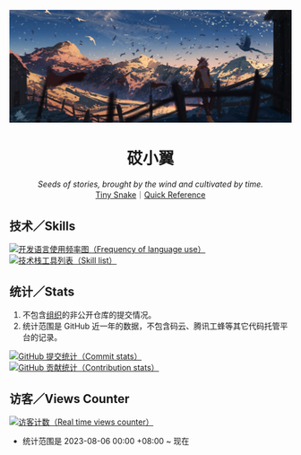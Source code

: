 [![Head banner](./img/head.jpg)](https://www.pixiv.net/artworks/78192650)

<div align="center">
    <h1>砹小翼</h1>
    <i>Seeds of stories, brought by the wind and cultivated by time.</i><br>
    <a href="https://plugins.jetbrains.com/plugin/24140-tiny-snake">Tiny Snake</a>｜<a href="https://quickref.cn/">Quick Reference</a>
</div>

## 技术／Skills

<div>
<a href="https://github.com/anuraghazra/github-readme-stats/blob/master/docs/readme_cn.md">
    <picture>
        <source
            srcset="https://github-readme-stats.vercel.app/api/top-langs/?username=aixcyi&hide_border=true&layout=donut&hide_title=true&theme=github_dark"
            media="(prefers-color-scheme: dark)"
        />
        <source
            srcset="https://github-readme-stats.vercel.app/api/top-langs/?username=aixcyi&hide_border=true&layout=donut&hide_title=true"
            media="(prefers-color-scheme: light), (prefers-color-scheme: no-preference)"
        />
        <img align="center" alt="开发语言使用频率图（Frequency of language use）" src="https://github-readme-stats.vercel.app/api/top-langs/?username=aixcyi&hide_border=true&layout=donut&hide_title=true" />
    </picture>
</a>
<a href="https://skillicons.dev">
    <picture>
        <source
            srcset="https://skillicons.dev/icons?i=py%2Cdjango%2Cgo%2Cregex%2Cjava%2Cpostgres%2Cidea%2Cvscode%2Clinux%2Cgithub%2Cgit%2cblender%2Cstackoverflow&perline=8"
            media="(prefers-color-scheme: dark)"
        />
        <source
            srcset="https://skillicons.dev/icons?i=py%2Cdjango%2Cgo%2Cregex%2Cjava%2Cpostgres%2Cidea%2Cvscode%2Clinux%2Cgithub%2Cgit%2cblender%2Cstackoverflow&perline=8&theme=light"
            media="(prefers-color-scheme: light), (prefers-color-scheme: no-preference)"
        />
        <img align="center" alt="技术栈工具列表（Skill list）" src="https://skillicons.dev/icons?i=py%2Cdjango%2Cgo%2Cregex%2Cjava%2Cpostgres%2Cidea%2Cvscode%2Clinux%2Cgithub%2Cgit%2cblender%2Cstackoverflow&perline=8&theme=light" />
    </picture>
</a>
</div>

## 统计／Stats

1. 不包含[组织](https://docs.github.com/zh/organizations/collaborating-with-groups-in-organizations/about-organizations)的非公开仓库的提交情况。
2. 统计范围是 GitHub 近一年的数据，不包含码云、腾讯工蜂等其它代码托管平台的记录。

<a href="https://github.com/anuraghazra/github-readme-stats">
    <picture>
        <source
            srcset="https://github-readme-stats.vercel.app/api?username=aixcyi&show_icons=true&hide_border=true&show=reviews%2Cdiscussions_started%2Cdiscussions_answered&rank_icon=percentile&theme=github_dark"
            media="(prefers-color-scheme: dark)"
        />
        <source
            srcset="https://github-readme-stats.vercel.app/api?username=aixcyi&show_icons=true&hide_border=true&show=reviews%2Cdiscussions_started%2Cdiscussions_answered&rank_icon=percentile"
            media="(prefers-color-scheme: light), (prefers-color-scheme: no-preference)"
        />
        <img align="top" alt="GitHub 提交统计（Commit stats）" src="https://github-readme-stats.vercel.app/api?username=aixcyi&show_icons=true&hide_border=true&show=reviews%2Cdiscussions_started%2Cdiscussions_answered&rank_icon=percentile" />
    </picture>
</a>
<a href="https://github.com/HwangTaehyun/github-repository-contribution-stats">
    <picture>
        <source
            srcset="https://github-contributor-stats.vercel.app/api?username=aixcyi&hide_border=true&theme=github_dark"
            media="(prefers-color-scheme: dark)"
        />
        <source
            srcset="https://github-contributor-stats.vercel.app/api?username=aixcyi&hide_border=true"
            media="(prefers-color-scheme: light), (prefers-color-scheme: no-preference)"
        />
        <img align="top" alt="GitHub 贡献统计（Contribution stats）" src="https://github-contributor-stats.vercel.app/api?username=aixcyi&hide_border=true&theme=github_dark">
    </picture>
</a>

## 访客／Views Counter

[![访客计数（Real time views counter）](https://count.getloli.com/get/@aixcyi?theme=gelbooru)](https://github.com/journey-ad/Moe-Counter)

- 统计范围是 2023-08-06 00:00 +08:00 ~ 现在
